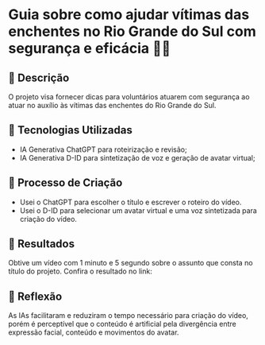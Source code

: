 # Guia sobre como ajudar vítimas das enchentes no Rio Grande do Sul com segurança e eficácia 👩‍⚕️

## 📒 Descrição
O projeto visa fornecer dicas para voluntários atuarem com segurança ao atuar no auxílio às vítimas das enchentes do Rio Grande do Sul.

## 🤖 Tecnologias Utilizadas
* IA Generativa ChatGPT para roteirização e revisão;
* IA Generativa D-ID para sintetização de voz e geração de avatar virtual;

## 🧐 Processo de Criação
* Usei o ChatGPT para escolher o título e escrever o roteiro do vídeo.
* Usei o D-ID para selecionar um avatar virtual e uma voz sintetizada para criação do vídeo.

## 🚀 Resultados
Obtive um vídeo com 1 minuto e 5 segundo sobre o assunto que consta no título do projeto. Confira o resultado no link: 

## 💭 Reflexão
As IAs facilitaram e reduziram o tempo necessário para criação do vídeo, porém é perceptível que o conteúdo é artificial pela divergência entre expressão facial, conteúdo e movimentos do avatar.
